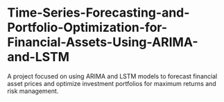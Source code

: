 # Time-Series-Forecasting-and-Portfolio-Optimization-for-Financial-Assets-Using-ARIMA-and-LSTM
A project focused on using ARIMA and LSTM models to forecast financial asset prices and optimize investment portfolios for maximum returns and risk management.
